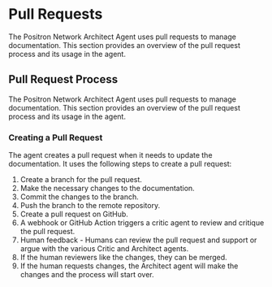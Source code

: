 # Pull Requests

The Positron Network Architect Agent uses pull requests to manage documentation. This section provides an overview of the pull request process and its usage in the agent.

## Pull Request Process

The Positron Network Architect Agent uses pull requests to manage documentation. This section provides an overview of the pull request process and its usage in the agent.

### Creating a Pull Request

The agent creates a pull request when it needs to update the documentation. It uses the following steps to create a pull request:

1. Create a branch for the pull request.
2. Make the necessary changes to the documentation.
3. Commit the changes to the branch.
4. Push the branch to the remote repository.
5. Create a pull request on GitHub.
6. A webhook or GitHub Action triggers a critic agent to review and critique the pull request.
7. Human feedback - Humans can review the pull request and support or argue with the various Critic and Architect agents.  
8. If the human reviewers like the changes, they can be merged. 
9. If the human requests changes, the Architect agent will make the changes and the process will start over.

